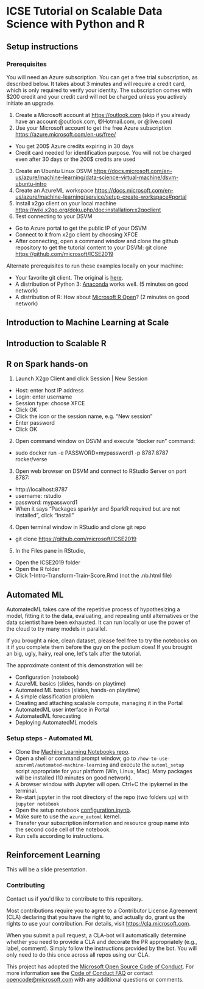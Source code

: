 # ICSE Tutorial on Scalable Data Science with Python and R

## Setup instructions

### Prerequisites

You will need an Azure subscription. You can get a free trial subscription, as described below. 
It takes about 3 minutes and will require a credit card, which is only required to verify your identity. The subscription comes with $200 credit 
and your credit card will not be charged unless you actively initiate an upgrade. 

1. Create a Microsoft account at https://outlook.com (skip if you already have an account @outlook.com, @Hotmail.com, or @live.com)
2. Use your Microsoft account to get the free Azure subscription https://azure.microsoft.com/en-us/free/
  * You get 200$ Azure credits expiring in 30 days
  * Credit card needed for identification purpose. You will not be charged even after  30 days or the 200$ credits are used
3. Create an Ubuntu Linux DSVM https://docs.microsoft.com/en-us/azure/machine-learning/data-science-virtual-machine/dsvm-ubuntu-intro
4. Create an AzureML workspace https://docs.microsoft.com/en-us/azure/machine-learning/service/setup-create-workspace#portal
5. Install x2go client on your local machine https://wiki.x2go.org/doku.php/doc:installation:x2goclient
6. Test connecting to your DSVM
  * Go to Azure portal to get the public IP of your DSVM
  * Connect to it from x2go client by choosing XFCE
  * After connecting, open a command window and clone the github repository to get the tutorial content to your DSVM: git clone https://github.com/microsoft/ICSE2019

Alternate prerequisites to run these examples locally on your machine:
* Your favorite git client. The original is [here](https://git-scm.com/downloads).
* A distribution of Python 3: [Anaconda](https://www.anaconda.com/distribution/) works well. (5 minutes on good network)
* A distribution of R: How about [Microsoft R Open](https://mran.microsoft.com/open)? (2 minutes on good network)

## Introduction to Machine Learning at Scale

## Introduction to Scalable R

## R on Spark hands-on

1. Launch X2go Client and click Session | New Session
  * Host: enter host IP address
  * Login: enter username
  * Session type: choose XFCE
  * Click OK
  * Click the icon or the session name, e.g. “New session”
  * Enter password
  * Click OK
2. Open command window on DSVM and execute “docker run” command:
  * sudo docker run -e PASSWORD=mypassword1 -p 8787:8787 rocker/verse
3. Open web browser on DSVM and connect to RStudio Server on port 8787:
  * http://localhost:8787
  * username: rstudio
  * password: mypassword1
  * When it says “Packages sparklyr and SparkR required but are not installed”, click “Install”
4. Open terminal window in RStudio and clone git repo
  * git clone https://github.com/microsoft/ICSE2019
5. In the Files pane in RStudio,
  * Open the ICSE2019 folder
  * Open the R folder
  * Click 1-Intro-Transform-Train-Score.Rmd (not the .nb.html file)

## Automated ML

AutomatedML takes care of the repetitive process of hypothesizing a model, fitting it to the data,
evaluating, and repeating until alternatives or the data scientist have been exhausted. It can
run locally or use the power of the cloud to try many models in parallel.

If you brought a nice, clean dataset, please feel free to try the notebooks on it if you complete
them before the guy on the podium does! If you brought an big, ugly, hairy, real one, let's talk
after the tutorial.

The approximate content of this demonstration will be:

* Configuration (notebook)
* AzureML basics (slides, hands-on playtime)
* Automated ML basics (slides, hands-on playtime)
* A simple classification problem
* Creating and attaching scalable compute, managing it in the Portal
* AutomatedML user interface in Portal
* AutomatedML forecasting
* Deploying AutomatedML models

### Setup steps - Automated ML
* Clone the [Machine Learning Notebooks repo](https://github.com/Azure/MachineLearningNotebooks).
* Open a shell or command prompt window, go to `/how-to-use-azureml/automated-machine-learning` and execute the `automl_setup` script appropriate for your platform (Win, Linux, Mac). Many packages will be installed (10 minutes on good network).
* A browser window with Jupyter will open. Ctrl+C the ipykernel in the terminal.
* Re-start jupyter in the root directory of the repo (two folders up) with `jupyter notebook`
* Open the setup notebook [configuration.ipynb](https://github.com/Azure/MachineLearningNotebooks/blob/master/configuration.ipynb).
* Make sure to use the `azure_automl` kernel.
* Transfer your subscription information and resource group name into the second code cell of the notebook.
* Run cells according to instructions. 

## Reinforcement Learning

This will be a slide presentation.

### Contributing

Contact us if you'd like to contribute to this repository.

Most contributions require you to agree to a
Contributor License Agreement (CLA) declaring that you have the right to, and actually do, grant us
the rights to use your contribution. For details, visit https://cla.microsoft.com.

When you submit a pull request, a CLA-bot will automatically determine whether you need to provide
a CLA and decorate the PR appropriately (e.g., label, comment). Simply follow the instructions
provided by the bot. You will only need to do this once across all repos using our CLA.

This project has adopted the [Microsoft Open Source Code of Conduct](https://opensource.microsoft.com/codeofconduct/).
For more information see the [Code of Conduct FAQ](https://opensource.microsoft.com/codeofconduct/faq/) or
contact [opencode@microsoft.com](mailto:opencode@microsoft.com) with any additional questions or comments.
